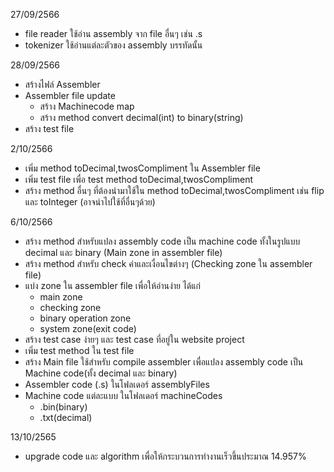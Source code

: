 27/09/2566
- file reader ใช้อ่าน assembly จาก file อื่นๆ เช่น .s  
- tokenizer ใช้อ่านแต่ละตัวของ assembly บรรทัดนั้น

28/09/2566
- สร้างไฟล์ Assembler
- Assembler file update
  - สร้าง Machinecode map
  - สร้าง method convert decimal(int) to binary(string)
 - สร้าง test file

2/10/2566
  - เพิ่ม method toDecimal,twosCompliment ใน Assembler file
  - เพิ่ม test file เพื่อ test method toDecimal,twosCompliment
  - สร้าง method อื่นๆ ที่ต้องนำมาใช้ใน method toDecimal,twosCompliment เช่น flip และ toInteger (อาจนำไปใช้ที่อื่นๆด้วย)

6/10/2566
  - สร้าง method สำหรับแปลง assembly code เป็น machine code ทั้งในรูปแบบ decimal และ binary (Main zone in assembler file)
  - สร้าง method สำหรับ check ค่าและเงื่อนไขต่างๆ (Checking zone ใน assembler file)
  - แบ่ง zone ใน assembler file เพื่อให้อ่านง่าย ได้แก่
    - main zone
    - checking zone
    - binary operation zone
    - system zone(exit code)
  - สร้าง test case ง่ายๆ และ test case ที่อยู่ใน website project
  - เพิ่ม test method ใน test file
  - สร้าง Main file ใช้สำหรับ compile assembler เพื่อแปลง assembly code เป็น Machine code(ทั้ง decimal และ binary) 
  - Assembler code (.s) ในโฟลเดอร์ assemblyFiles
  - Machine code แต่ละแบบ  ในโฟลเดอร์ machineCodes
      - .bin(binary)
      - .txt(decimal)

13/10/2565
  - upgrade code และ algorithm เพื่อให้กระบวนการทำงานเร็วขึ้นประมาณ 14.957%
